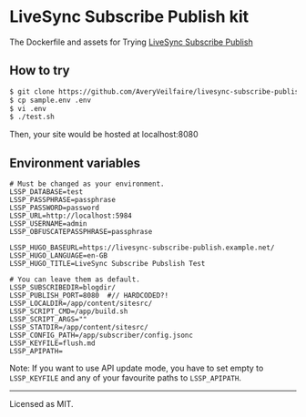 # LiveSync Subscribe Publish kit

The Dockerfile and assets for Trying [LiveSync Subscribe Publish](https://github.com/vrtmrz/livesync-subscribe-publish)

## How to try
```sh
$ git clone https://github.com/AveryVeilfaire/livesync-subscribe-publish-kit/
$ cp sample.env .env
$ vi .env
$ ./test.sh
```
Then, your site would be hosted at localhost:8080


## Environment variables

```.env
# Must be changed as your environment.
LSSP_DATABASE=test
LSSP_PASSPHRASE=passphrase
LSSP_PASSWORD=password
LSSP_URL=http://localhost:5984
LSSP_USERNAME=admin
LSSP_OBFUSCATEPASSPHRASE=passphrase

LSSP_HUGO_BASEURL=https://livesync-subscribe-publish.example.net/
LSSP_HUGO_LANGUAGE=en-GB
LSSP_HUGO_TITLE=LiveSync Subscribe Pubslish Test

# You can leave them as default.
LSSP_SUBSCRIBEDIR=blogdir/
LSSP_PUBLISH_PORT=8080  #// HARDCODED?!
LSSP_LOCALDIR=/app/content/sitesrc/
LSSP_SCRIPT_CMD=/app/build.sh
LSSP_SCRIPT_ARGS=""
LSSP_STATDIR=/app/content/sitesrc/
LSSP_CONFIG_PATH=/app/subscriber/config.jsonc
LSSP_KEYFILE=flush.md
LSSP_APIPATH=
```

Note: If you want to use API update mode, you have to set empty to `LSSP_KEYFILE` and any of your favourite paths to `LSSP_APIPATH`.

---

Licensed as MIT.
